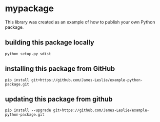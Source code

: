 # mypackage
This library was created as an example of how to publish your own Python package.

## building this package locally
`python setup.py sdist`

## installing this package from GitHub
`pip install git+https://github.com/James-Leslie/example-python-package.git`

## updating this package from github
`pip install --upgrade git+https://github.com/James-Leslie/example-python-package.git`
